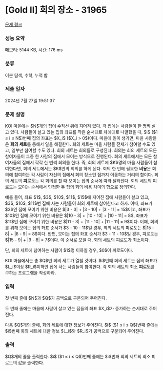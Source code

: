 # [Gold II] 회의 장소 - 31965 

[문제 링크](https://www.acmicpc.net/problem/31965) 

### 성능 요약

메모리: 5144 KB, 시간: 176 ms

### 분류

이분 탐색, 수학, 누적 합

### 제출 일자

2024년 7월 27일 19:51:37

### 문제 설명

<p>KOI 마을에는 $N$개의 집이 수직선 위에 지어져 있다. 각 집에는 사람들이 한 명씩 살고 있다. 사람들이 살고 있는 집의 좌표를 작은 순서대로 차례대로 나열했을 때, $i$ ($1 ≤ i ≤ N$)번째 집의 좌표는 $X_i$ ($X_i > 0$)이다. 마을에 일이 생기면, 마을 사람들은 <strong>회의 세트</strong>를 통해서 일을 해결한다. 회의 세트는 마을 사람들 전체가 참여할 수도 있고, 일부만 참여할 수도 있다. 회의 세트는 회의들로 구성된다. 회의는 회의 세트의 모든 참여자들이 그중 한 사람의 집에서 모이는 방식으로 진행된다. 회의 세트에서는 모든 참여자들의 집에서 각각 한 번씩 회의를 한다. 즉, 회의 세트에 $K$명의 마을 사람들이 참여한다면, 회의 세트에서는 $K$번의 회의를 하게 된다. 회의 한 번에 필요한 <strong>비용</strong>은 회의에 참여하는 각 사람이 자신의 집에서 회의 장소인 집까지 이동하는 거리의 합이다. 회의 세트의 <strong>피로도</strong>는 각 회의를 할 때 모이는 집의 순서에 따라 달라진다. 회의 세트의 피로도는 모이는 순서에서 인접한 두 집의 회의 비용 차이의 합으로 정의한다.</p>

<p>예를 들어, 좌표 $1$, $3$, $10$, $11$, $15$에 지어진 집에 사람들이 살고 있고, $3$, $10$, $11$번 집에 사는 사람들이 회의 세트에 참여한다고 하자. 이때, 좌표가 $3$인 집에 모이기 위한 비용은 $|3 - 3| + |3 - 10| + |3 - 11| = 15$이고, 좌표가 $10$인 집에 모이기 위한 비용은 $|10 - 3| + |10 - 10| + |10 - 11| = 8$, 좌표가 $11$인 집에 모이기 위한 비용은 $|11 - 3| + |11 - 10| + |11 - 11| = 9$이다. 이때, 회의를 위해 모이는 집의 좌표 순서가 $3 - 10 - 11$일 경우, 회의 세트의 피로도는 $|15 - 8| + |8 - 9| = 8$이다. 반면, 모이는 집의 좌표 순서가 $3 - 11 - 10$일 경우, 피로도는 $|15 - 9| + |9 - 8| = 7$이다. 이 순서로 모일 때, 회의 세트의 피로도가 최소이다.</p>

<p>단, 회의 세트에 참여하는 사람이 $1$명 이하일 경우, $0$이 피로도이다.</p>

<p>KOI 마을에서는 총 $Q$번 회의 세트가 열릴 것이다. $i$번째 회의 세트는 집의 좌표가 $L_i$이상 $R_i$이하인 집에 사는 사람들이 참여한다. 각 회의 세트의 최소 <strong>피로도</strong>를 구하는 프로그램을 작성하라.</p>

### 입력 

 <p>첫 번째 줄에 $N$과 $Q$가 공백으로 구분되어 주어진다.</p>

<p>두 번째 줄에는 마을에 사람이 살고 있는 집들의 좌표 $X_i$가 증가하는 순서대로 주어진다.</p>

<p>다음 $Q$개의 줄에, 회의 세트에 대한 정보가 주어진다. $i$ ($1 ≤ i ≤ Q$)번째 줄에는 $i$번째 회의 세트에 대한 정보 $L_i$와 $R_i$가 공백으로 구분되어 주어진다.</p>

### 출력 

 <p>$Q$개의 줄을 출력한다. $i$ ($1 ≤ i ≤ Q$)번째 줄에는 $i$번째 회의 세트의 최소 피로도의 값을 출력한다.</p>

